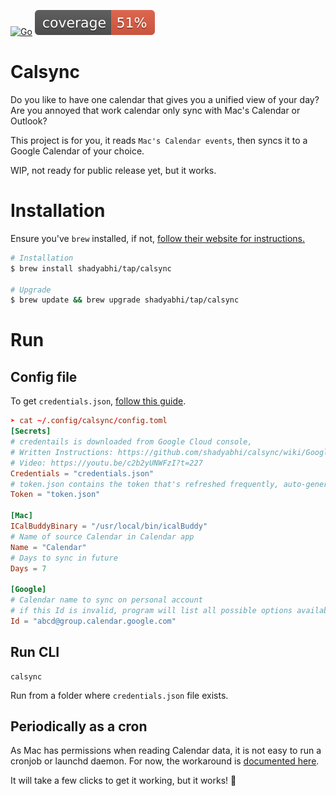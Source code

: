 [![Go](https://github.com/shadyabhi/calsync/actions/workflows/go.yml/badge.svg)](https://github.com/shadyabhi/calsync/actions/workflows/go.yml) ![coverage](https://raw.githubusercontent.com/shadyabhi/calsync/badges/.badges/main/coverage.svg)

# Calsync

Do you like to have one calendar that gives you a unified view of your day?
Are you annoyed that work calendar only sync with Mac's Calendar or Outlook?

This project is for you, it reads `Mac's Calendar events`, then syncs it to a Google Calendar of your choice.

WIP, not ready for public release yet, but it works.

# Installation

Ensure you've `brew` installed, if not, [follow their website for instructions.](https://brew.sh/)

```bash
# Installation
$ brew install shadyabhi/tap/calsync

# Upgrade
$ brew update && brew upgrade shadyabhi/tap/calsync
```

# Run

## Config file

To get `credentials.json`, [follow this guide](https://github.com/shadyabhi/calsync/wiki/Google-Calendar-authorization). 

```toml
➤ cat ~/.config/calsync/config.toml
[Secrets]
# credentails is downloaded from Google Cloud console,
# Written Instructions: https://github.com/shadyabhi/calsync/wiki/Google-Calendar-authorization
# Video: https://youtu.be/c2b2yUNWFzI?t=227
Credentials = "credentials.json"
# token.json contains the token that's refreshed frequently, auto-generated and managed by code.
Token = "token.json"

[Mac]
ICalBuddyBinary = "/usr/local/bin/icalBuddy"
# Name of source Calendar in Calendar app
Name = "Calendar"
# Days to sync in future
Days = 7

[Google]
# Calendar name to sync on personal account
# if this Id is invalid, program will list all possible options available on your Google account.
Id = "abcd@group.calendar.google.com"
```

## Run CLI

```
calsync
```
Run from a folder where `credentials.json` file exists.

## Periodically as a cron

As Mac has permissions when reading Calendar data, it is not easy to run a cronjob or launchd daemon. 
For now, the workaround is [documented here](https://github.com/shadyabhi/calsync/wiki/MacOS-Cronjob). 

It will take a few clicks to get it working, but it works! 🎉

